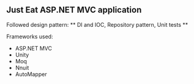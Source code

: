 ## Just Eat ASP.NET MVC application

Followed design pattern:
** DI and IOC, Repository pattern, Unit tests **

Frameworks used:
 * ASP.NET MVC
 * Unity
 * Moq
 * Nnuit
 * AutoMapper